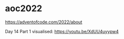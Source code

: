 # aoc2022
https://adventofcode.com/2022/about

Day 14 Part 1 visualised:
https://youtu.be/XdUU4uyypw4
